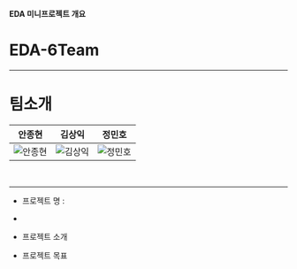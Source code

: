 **EDA 미니프로젝트 개요**
# EDA-6Team

---
# 팀소개

| 안종현 | 김상익 | 정민호 |
|--------|--------|-------|
| ![안종현](./readme_img/03.png) | ![김상익](./readme_img/04.png) | ![정민호](./readme_img/05.png) |

<br>

---
- 프로젝트 명 :
- 
- 프로젝트 소개

- 프로젝트 목표
